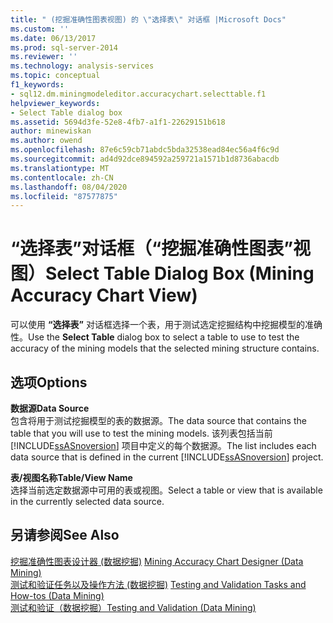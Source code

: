 ```yaml
---
title: " (挖掘准确性图表视图) 的 \"选择表\" 对话框 |Microsoft Docs"
ms.custom: ''
ms.date: 06/13/2017
ms.prod: sql-server-2014
ms.reviewer: ''
ms.technology: analysis-services
ms.topic: conceptual
f1_keywords:
- sql12.dm.miningmodeleditor.accuracychart.selecttable.f1
helpviewer_keywords:
- Select Table dialog box
ms.assetid: 5694d3fe-52e8-4fb7-a1f1-22629151b618
author: minewiskan
ms.author: owend
ms.openlocfilehash: 87e6c59cb71abdc5bda32538ead84ec56a4f6c9d
ms.sourcegitcommit: ad4d92dce894592a259721a1571b1d8736abacdb
ms.translationtype: MT
ms.contentlocale: zh-CN
ms.lasthandoff: 08/04/2020
ms.locfileid: "87577875"
---
```

# <a name="select-table-dialog-box-mining-accuracy-chart-view"></a><span data-ttu-id="8e4c8-102">“选择表”对话框（“挖掘准确性图表”视图）</span><span class="sxs-lookup"><span data-stu-id="8e4c8-102">Select Table Dialog Box (Mining Accuracy Chart View)</span></span>
  <span data-ttu-id="8e4c8-103">可以使用 **“选择表”** 对话框选择一个表，用于测试选定挖掘结构中挖掘模型的准确性。</span><span class="sxs-lookup"><span data-stu-id="8e4c8-103">Use the **Select Table** dialog box to select a table to use to test the accuracy of the mining models that the selected mining structure contains.</span></span>  
  
## <a name="options"></a><span data-ttu-id="8e4c8-104">选项</span><span class="sxs-lookup"><span data-stu-id="8e4c8-104">Options</span></span>  
 <span data-ttu-id="8e4c8-105">**数据源**</span><span class="sxs-lookup"><span data-stu-id="8e4c8-105">**Data Source**</span></span>  
 <span data-ttu-id="8e4c8-106">包含将用于测试挖掘模型的表的数据源。</span><span class="sxs-lookup"><span data-stu-id="8e4c8-106">The data source that contains the table that you will use to test the mining models.</span></span> <span data-ttu-id="8e4c8-107">该列表包括当前 [!INCLUDE[ssASnoversion](../includes/ssasnoversion-md.md)] 项目中定义的每个数据源。</span><span class="sxs-lookup"><span data-stu-id="8e4c8-107">The list includes each data source that is defined in the current [!INCLUDE[ssASnoversion](../includes/ssasnoversion-md.md)] project.</span></span>  
  
 <span data-ttu-id="8e4c8-108">**表/视图名称**</span><span class="sxs-lookup"><span data-stu-id="8e4c8-108">**Table/View Name**</span></span>  
 <span data-ttu-id="8e4c8-109">选择当前选定数据源中可用的表或视图。</span><span class="sxs-lookup"><span data-stu-id="8e4c8-109">Select a table or view that is available in the currently selected data source.</span></span>  
  
## <a name="see-also"></a><span data-ttu-id="8e4c8-110">另请参阅</span><span class="sxs-lookup"><span data-stu-id="8e4c8-110">See Also</span></span>  
 <span data-ttu-id="8e4c8-111">[挖掘准确性图表设计器 &#40;数据挖掘&#41;](mining-accuracy-chart-designer-data-mining.md) </span><span class="sxs-lookup"><span data-stu-id="8e4c8-111">[Mining Accuracy Chart Designer &#40;Data Mining&#41;](mining-accuracy-chart-designer-data-mining.md) </span></span>  
 <span data-ttu-id="8e4c8-112">[测试和验证任务以及操作方法 &#40;数据挖掘&#41;](data-mining/testing-and-validation-tasks-and-how-tos-data-mining.md) </span><span class="sxs-lookup"><span data-stu-id="8e4c8-112">[Testing and Validation Tasks and How-tos &#40;Data Mining&#41;](data-mining/testing-and-validation-tasks-and-how-tos-data-mining.md) </span></span>  
 [<span data-ttu-id="8e4c8-113">测试和验证（数据挖掘）</span><span class="sxs-lookup"><span data-stu-id="8e4c8-113">Testing and Validation &#40;Data Mining&#41;</span></span>](data-mining/testing-and-validation-data-mining.md)  
  
  
